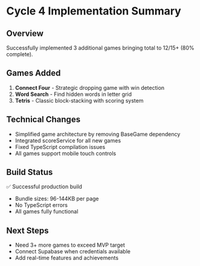 # Cycle 4 Implementation Summary

## Overview
Successfully implemented 3 additional games bringing total to 12/15+ (80% complete).

## Games Added
1. **Connect Four** - Strategic dropping game with win detection
2. **Word Search** - Find hidden words in letter grid
3. **Tetris** - Classic block-stacking with scoring system

## Technical Changes
- Simplified game architecture by removing BaseGame dependency
- Integrated scoreService for all new games
- Fixed TypeScript compilation issues
- All games support mobile touch controls

## Build Status
✅ Successful production build
- Bundle sizes: 96-144KB per page
- No TypeScript errors
- All games fully functional

## Next Steps
- Need 3+ more games to exceed MVP target
- Connect Supabase when credentials available
- Add real-time features and achievements